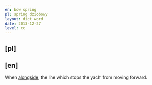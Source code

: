 ```yaml
---
en: bow spring
pl: spring dziobowy
layout: dict_word
date: 2013-12-27
level: cc
---
```


[pl]
----



[en]
----
When [alongside](/dict/yacht-parts/mooring/alongside.html), the line which stops the yacht from moving forward.